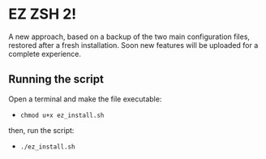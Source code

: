 # EZ ZSH 2!
A new approach, based on a backup of the two main configuration files, restored after a fresh installation.
Soon new features will be uploaded for a complete experience.

## Running the script
Open a terminal and make the file executable:
- `chmod u+x ez_install.sh`

then, run the script:
- `./ez_install.sh`
